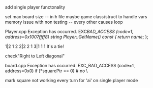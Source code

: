 add single player functonality

set max board size -- in h file
maybe game class/struct to handle vars
memory issue with non testing -- every other causes loop

Player.cpp
Exception has occurred.
EXC*BAD_ACCESS (code=1, address=0x1007ffff8)
string Player::GetName() const { return name*; };

1|2 1 2
2|2 2 1
3|1 1 1
It's a tie!

check"Right to Left diagonal"

board.cpp
Exception has occurred.
EXC_BAD_ACCESS (code=1, address=0x0)
if (\*squarePtr == 0) # no \

mark square not working every turn for 'ai' on single player mode
